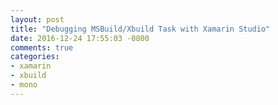 ```yaml
---
layout: post
title: "Debugging MSBuild/Xbuild Task with Xamarin Studio"
date: 2016-12-24 17:55:03 -0800
comments: true
categories: 
- xamarin
- xbuild
- mono
---
```


